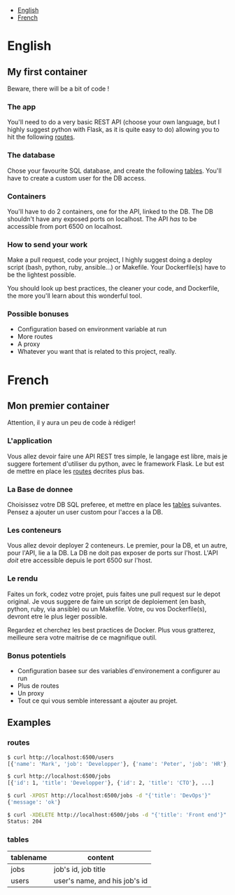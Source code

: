 - [English](#english)
- [French](#french)

# English

## My first container

Beware, there will be a bit of code !

### The app

You'll need to do a very basic REST API (choose your own language,
but I highly suggest python with Flask, as it is quite easy to do)
allowing you to hit the following [routes](#routes).

### The database

Chose your favourite SQL database, and create the following [tables](#tables).
You'll have to create a custom user for the DB access.

### Containers

You'll have to do 2 containers, one for the API, linked to the DB.
The DB shouldn't have any exposed ports on localhost.
The API *has* to be accessible from port 6500 on localhost.

### How to send your work

Make a pull request, code your project, I highly suggest doing a deploy script (bash, python, ruby, ansible...) or Makefile.
Your Dockerfile(s) have to be the lightest possible.

You should look up best practices, the cleaner your code, and Dockerfile, the more you'll learn about this wonderful tool.

### Possible bonuses

- Configuration based on environment variable at run
- More routes
- A proxy
- Whatever you want that is related to this project, really.

# French

## Mon premier container

Attention, il y aura un peu de code à rédiger!

### L'application

Vous allez devoir faire une API REST tres simple, le langage est libre,
mais je suggere fortement d'utiliser du python, avec le framework Flask.
Le but est de mettre en place les [routes](#routes) decrites plus bas.

### La Base de donnee

Choisissez votre DB SQL preferee, et mettre en place les [tables](#tables) suivantes.
Pensez a ajouter un user custom pour l'acces a la DB.

### Les conteneurs

Vous allez devoir deployer 2 conteneurs. Le premier, pour la DB, et un autre, pour l'API, lie a la DB.
La DB ne doit pas exposer de ports sur l'host.
L'API *doit* etre accessible depuis le port 6500 sur l'host.

### Le rendu

Faites un fork, codez votre projet, puis faites une pull request sur le depot original.
Je vous suggere de faire un script de deploiement (en bash, python, ruby, via ansible) ou un Makefile.
Votre, ou vos Dockerfile(s), devront etre le plus leger possible.

Regardez et cherchez les best practices de Docker. Plus vous gratterez, meilleure sera votre maitrise de ce magnifique outil.

### Bonus potentiels

- Configuration basee sur des variables d'environement a configurer au run
- Plus de routes
- Un proxy
- Tout ce qui vous semble interessant a ajouter au projet.


## Examples

### routes
```bash
$ curl http://localhost:6500/users
[{'name': 'Mark', 'job': 'Developper'}, {'name': 'Peter', 'job': 'HR'}, {'name': 'Boris', 'job': 'CEO'}]
```

```bash
$ curl http://localhost:6500/jobs
[{'id': 1, 'title': 'Developper'}, {'id': 2, 'title': 'CTO'}, ...]
```

```bash
$ curl -XPOST http://localhost:6500/jobs -d "{'title': 'DevOps'}"
{'message': 'ok'}
```

```bash
$ curl -XDELETE http://localhost:6500/jobs -d "{'title': 'Front end'}" | grep -i status
Status: 204
```

### tables

tablename | content
------|------
jobs | job's id, job title
users | user's name, and his job's id

